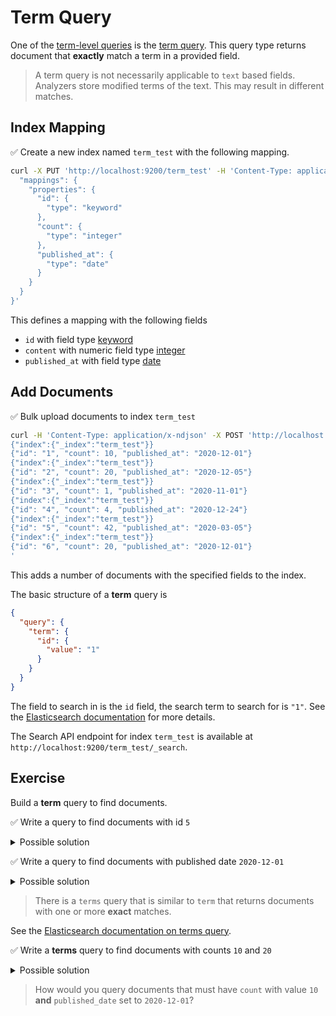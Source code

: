 # Term Query

One of the [term-level queries](https://www.elastic.co/guide/en/elasticsearch/reference/current/term-level-queries.html) is the [term query](https://www.elastic.co/guide/en/elasticsearch/reference/current/query-dsl-term-query.html). This query type returns document that **exactly** match a term in a provided field.

> A term query is not necessarily applicable to `text` based fields. Analyzers store modified terms of the text. This may result in different matches.


## Index Mapping

✅ Create a new index named `term_test` with the following mapping.

```bash
curl -X PUT 'http://localhost:9200/term_test' -H 'Content-Type: application/json' -d '{
  "mappings": {
    "properties": {
      "id": {
        "type": "keyword"
      },
      "count": {
        "type": "integer"
      },
      "published_at": {
        "type": "date"
      }
    }
  }
}'
```

This defines a mapping with the following fields

* `id` with field type [keyword](https://www.elastic.co/guide/en/elasticsearch/reference/current/keyword.html#keyword-field-type)
* `content` with numeric field type [integer](https://www.elastic.co/guide/en/elasticsearch/reference/current/number.html)
* `published_at` with field type [date](https://www.elastic.co/guide/en/elasticsearch/reference/current/date.html)


## Add Documents

✅ Bulk upload documents to index `term_test`

```bash
curl -H 'Content-Type: application/x-ndjson' -X POST 'http://localhost:9200/term_test/_bulk' -d '
{"index":{"_index":"term_test"}}
{"id": "1", "count": 10, "published_at": "2020-12-01"}
{"index":{"_index":"term_test"}}
{"id": "2", "count": 20, "published_at": "2020-12-05"}
{"index":{"_index":"term_test"}}
{"id": "3", "count": 1, "published_at": "2020-11-01"}
{"index":{"_index":"term_test"}}
{"id": "4", "count": 4, "published_at": "2020-12-24"}
{"index":{"_index":"term_test"}}
{"id": "5", "count": 42, "published_at": "2020-03-05"}
{"index":{"_index":"term_test"}}
{"id": "6", "count": 20, "published_at": "2020-12-01"}
'
```

This adds a number of documents with the specified fields to the index.

The basic structure of a **term** query is

```json
{
  "query": {
    "term": {
      "id": {
        "value": "1"
      }
    }
  }
}
```

The field to search in is the `id` field, the search term to search for is `"1"`.
See the [Elasticsearch documentation](https://www.elastic.co/guide/en/elasticsearch/reference/current/query-dsl-term-query.html) for more details.

The Search API endpoint for index `term_test` is available at `http://localhost:9200/term_test/_search`.


## Exercise

Build a **term** query to find documents.

✅ Write a query to find documents with id `5`

<details>
<summary>Possible solution</summary>

```bash
curl -X POST 'http://localhost:9200/term_test/_search?pretty' -H 'Content-Type: application/json' -d '{
  "query": {
    "term": {
      "id": {
        "value": "5"
      }
    }
  }
}'
```
</details>

✅ Write a query to find documents with published date `2020-12-01`

<details>
<summary>Possible solution</summary>

```bash
curl -X POST 'http://localhost:9200/term_test/_search?pretty' -H 'Content-Type: application/json' -d '{
  "query": {
    "term": {
      "published_at": {
        "value": "2020-12-01"
      }
    }
  }
}'
```
</details>

> There is a `terms` query that is similar to `term` that returns documents with one or more **exact** matches.

See the [Elasticsearch documentation on terms query](https://www.elastic.co/guide/en/elasticsearch/reference/current/query-dsl-terms-query.html).

✅ Write a **terms** query to find documents with counts `10` and `20`

<details>
<summary>Possible solution</summary>

```bash
curl -X POST 'http://localhost:9200/term_test/_search?pretty' -H 'Content-Type: application/json' -d '{
  "query": {
    "terms": {
      "count": ["10", "20"]
    }
  }
}'
```
</details>

> How would you query documents that must have `count` with value `10` **and** `published_date` set to `2020-12-01`?
